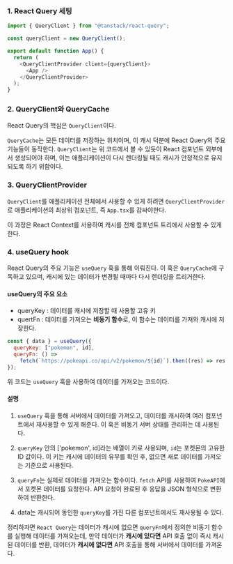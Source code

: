 ### 1. React Query 세팅

```js
import { QueryClient } from "@tanstack/react-query";

const queryClient = new QueryClient();

export default function App() {
  return (
    <QueryClientProvider client={queryClient}>
      <App />
    </QueryClientProvider>
  );
}
```

### 2. QueryClient와 QueryCache

React Query의 핵심은 `QueryClient`이다.

`QueryCache`는 모든 데이터를 저장하는 위치이며, 이 캐시 덕분에 React Query의 주요 기능들이 동작한다.
`QueryClient`는 위 코드에서 볼 수 있듯이 React 컴포넌트 외부에서 생성되어야 하며, 이는 애플리케이션이 다시 렌더링될 때도 캐시가 안정적으로 유지되도록 하기 위함이다.

### 3. QueryClientProvider

`QueryClient`를 애플리케이션 전체에서 사용할 수 있게 하려면 `QueryClientProvider`로 애플리케이션의 최상위 컴포넌트, 즉 `App.tsx`를 감싸야한다.

이 과정은 React Context를 사용하여 캐시를 전체 컴포넌트 트리에서 사용할 수 있게 한다.

### 4. useQuery hook

React Query의 주요 기능은 `useQuery` 훅을 통해 이뤄진다.
이 훅은 `QueryCache`에 구독하고 있으며, 캐시에 있는 데이터가 변경될 때마다 다시 렌더링을 트리거한다.

#### useQuery의 주요 요소

- queryKey : 데이터를 캐시에 저장할 때 사용할 고유 키
- quertFn : 데이터를 가져오는 **비동기 함수**로, 이 함수는 데이터를 가져와 캐시에 저장한다.

```js
const { data } = useQuery({
  queryKey: ["pokemon", id],
  queryFn: () =>
    fetch(`https://pokeapi.co/api/v2/pokemon/${id}`).then((res) => res.json()),
});
```

위 코드는 `useQuery` 훅을 사용하여 데이터를 가져오는 코드이다.

#### 설명

1. `useQuery` 훅을 통해 서버에서 데이터를 가져오고, 데이터를 캐시하여 여러 컴포넌트에서 재사용할 수 있게 해준다. 이 훅은 비동기 서버 상태를 관리하는 데 사용된다.

2. `queryKey` 안의 ['pokemon', id]라는 배열이 키로 사용되며, `id`는 포켓몬의 고유한 ID 값이다.
   이 키는 캐시에 데이터의 유무를 확인 후, 없으면 새로 데이터를 가져오는 기준으로 사용된다.

3. `queryFn`는 실제로 데이터를 가져오는 함수이다.
   `fetch` API를 사용하여 `PokeAPI`에서 포켓몬 데이터를 요청한다. API 요청이 완료된 후 응답을 JSON 형식으로 변환하여 반환한다.

4. data는 캐시되어 동인한 `queryKey`를 가진 다른 컴포넌트에서도 재사용될 수 있다.

정리하자면 `React Query`는 데이터가 캐시에 없으면 `queryFn`에서 정의한 비동기 함수를 실행해 데이터를 가져오는데,
만약 데이터가 **캐시에 있다면** API 호출 없이 즉시 캐시된 데이터를 반환,
데이터가 **캐시에 없다면** API 호출을 통해 서버에서 데이터를 가져온다.
